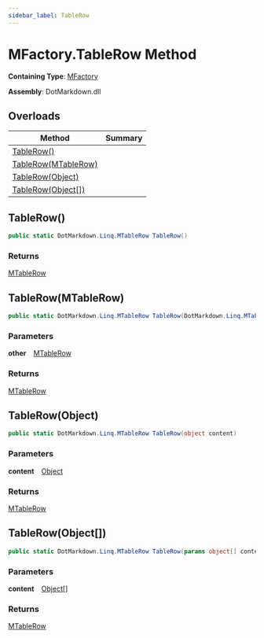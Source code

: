 ```yaml
---
sidebar_label: TableRow
---
```


# MFactory\.TableRow Method

**Containing Type**: [MFactory](../index.md)

**Assembly**: DotMarkdown\.dll

## Overloads

| Method | Summary |
| ------ | ------- |
| [TableRow()](#DotMarkdown_Linq_MFactory_TableRow) | |
| [TableRow(MTableRow)](#DotMarkdown_Linq_MFactory_TableRow_DotMarkdown_Linq_MTableRow_) | |
| [TableRow(Object)](#DotMarkdown_Linq_MFactory_TableRow_System_Object_) | |
| [TableRow(Object\[\])](#DotMarkdown_Linq_MFactory_TableRow_System_Object___) | |

## TableRow\(\) <a id="DotMarkdown_Linq_MFactory_TableRow"></a>

```csharp
public static DotMarkdown.Linq.MTableRow TableRow()
```

### Returns

[MTableRow](../../MTableRow/index.md)

## TableRow\(MTableRow\) <a id="DotMarkdown_Linq_MFactory_TableRow_DotMarkdown_Linq_MTableRow_"></a>

```csharp
public static DotMarkdown.Linq.MTableRow TableRow(DotMarkdown.Linq.MTableRow other)
```

### Parameters

**other** &ensp; [MTableRow](../../MTableRow/index.md)

### Returns

[MTableRow](../../MTableRow/index.md)

## TableRow\(Object\) <a id="DotMarkdown_Linq_MFactory_TableRow_System_Object_"></a>

```csharp
public static DotMarkdown.Linq.MTableRow TableRow(object content)
```

### Parameters

**content** &ensp; [Object](https://docs.microsoft.com/en-us/dotnet/api/system.object)

### Returns

[MTableRow](../../MTableRow/index.md)

## TableRow\(Object\[\]\) <a id="DotMarkdown_Linq_MFactory_TableRow_System_Object___"></a>

```csharp
public static DotMarkdown.Linq.MTableRow TableRow(params object[] content)
```

### Parameters

**content** &ensp; [Object](https://docs.microsoft.com/en-us/dotnet/api/system.object)\[\]

### Returns

[MTableRow](../../MTableRow/index.md)

